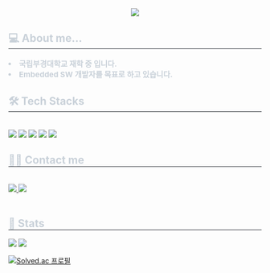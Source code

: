 <div align= "center">
    <img src="https://capsule-render.vercel.app/api?type=rect&color=0:34ad7e,100:875003&height=120&text=Danny%20Caeser&animation=&fontColor=ffffff&fontSize=50" />
</div>
<div style="text-align: left;"> 
    <h2 style="border-bottom: 1px solid #21262d; color: #c9d1d9;"> 💻 About me... </h2>  
    <div style="font-weight: 700; font-size: 15px; text-align: left; color: #c9d1d9;">
        <li> 국립부경대학교 재학 중 입니다.</li>
        <li> Embedded SW 개발자를 목표로 하고 있습니다.
    </div> 
</div>
<div style="text-align: left;">
    <h2 style="border-bottom: 1px solid #21262d; color: #c9d1d9;"> 🛠️ Tech Stacks </h2> <br> 
    <div style="margin: ; text-align: left;" "text-align: left;"> <img src="https://img.shields.io/badge/C-A8B9CC?style=for-the-badge&logo=C&logoColor=white">
      <img src="https://img.shields.io/badge/C++-00599C?style=for-the-badge&logo=C%2B%2B&logoColor=white">
      <img src="https://img.shields.io/badge/Python-3776AB?style=for-the-badge&logo=Python&logoColor=white">
      <img src="https://img.shields.io/badge/Linux-FCC624?style=for-the-badge&logo=Linux&logoColor=white">
      <img src="https://img.shields.io/badge/-RaspberryPi-C51A4A?style=for-the-badge&logo=Raspberry-Pi">
    </div>
</div>
<div style="text-align: left;">
    <h2 style="border-bottom: 1px solid #21262d; color: #c9d1d9;"> 🧑‍💻 Contact me </h2> <br> 
        <div style="text-align: left;">
            <a href=https://dannycaez.tistory.com/> <img src="https://img.shields.io/badge/Tistory-000000?style=for-the-badge&logo=Tistory&logoColor=white&link=https://dannycaez.tistory.com/"> </a>
            <a href=mailto:donggunmaru@gmail.com> <img src="https://img.shields.io/badge/Gmail-EA4335?style=for-the-badge&logo=Gmail&logoColor=white&link=mailto:donggunmaru@gmail.com"> </a>
        </div>  <br> 
</div>
<div style="text-align: left;"> 
    <h2 style="border-bottom: 1px solid #21262d; color: #c9d1d9;">🏅 Stats </h2>
    <div style="text-align: left;">
        <img src="https://github-readme-stats.vercel.app/api?username=Danny-Caesar&bg_color=180,00000000,714404&title_color=ffffff&text_color=ffffff"/>
        <img src="https://github-readme-stats.vercel.app/api/top-langs/?username=Danny-Caesar&layout=compact&bg_color=180,00000000,714404&title_color=ffffff&text_color=ffffff"/>
    </div> 

[![Solved.ac
프로필](http://mazassumnida.wtf/api/v2/generate_badge?boj=kuki4818)](https://solved.ac/kuki4818)
</div>
